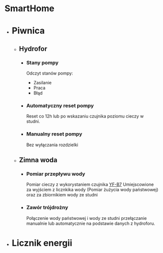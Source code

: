# SmartHome
- # Piwnica
  - ## Hydrofor
    - ### Stany pompy

        Odczyt stanów pompy:

        * Zasilanie
        * Praca
        * Błąd

    - ### Automatyczny reset pompy

      Reset co 12h lub po wskazaniu czujnika poziomu cieczy w studni.

    - ### Manualny reset pompy

      Bez wyłączania rozdzielki

   - ## Zimna woda
      - ### Pomiar przepływu wody
      
        Pomiar cieczy z wykorystaniem czujnika [YF-B7](https://www.seeedstudio.com/Water-Flow-Sensor-YF-B7-p-2884.html)
        Umiejscowione za wyjściem z licznkika wody (Pomiar żużycia wody państwowej) oraz za zbiornikiem wody ze studni
        
      - ### Zawór trójdrożny

        Połączenie wody państwowej i wody ze studni przełączanie manualnie lub automatycznie na podstawie danych z hydroforu.
- # Licznik energii
